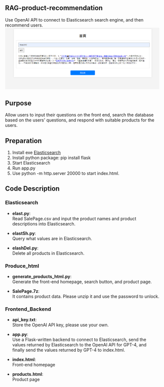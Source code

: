 ## RAG-product-recommendation
Use OpenAI API to connect to Elasticsearch search engine, and then recommend users.
![Result_3 Image](images/Result_3.PNG)

## Purpose
Allow users to input their questions on the front end, search the database based on the users' questions, and respond with suitable products for the users.

## Preparation

1. Install exe [Elasticsearch](https://www.elastic.co/cn/elasticsearch)
2. Install python package: pip install flask
3. Start Elasticsearch
4. Run app.py
5. Use python -m http.server 20000 to start index.html.

## Code Description

### Elasticsearch

- **elast.py**:  
  Read SalePage.csv and input the product names and product descriptions into Elasticsearch.

- **elastSh.py**:  
  Query what values are in Elasticsearch.

- **elashDel.py**:  
  Delete all products in Elasticsearch.

### Produce_html

- **generate_products_html.py**:  
  Generate the front-end homepage, search button, and product page.

- **SalePage.7z**:  
  It contains product data. Please unzip it and use the password to unlock.

### Frontend_Backend

- **api_key.txt**:  
  Store the OpenAI API key, please use your own.

- **app.py**:  
  Use a Flask-written backend to connect to Elasticsearch, send the values returned by Elasticsearch to the OpenAI API for GPT-4, and finally send the values returned by GPT-4 to index.html.

- **index.html**:  
  Front-end homepage

- **products.html**:  
  Product page

